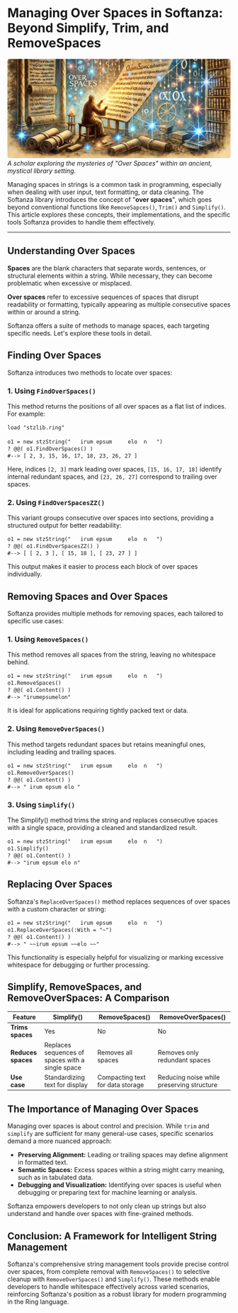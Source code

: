 # Managing Over Spaces in Softanza: Beyond Simplify, Trim, and RemoveSpaces
![A scholar exploring the mysteries of "Over Spaces" within an ancient, mystical library setting. By Microsoft Image AI](../images/stzstring-overspaces.jpg)
*A scholar exploring the mysteries of "Over Spaces" within an ancient, mystical library setting.*

Managing spaces in strings is a common task in programming, especially when dealing with user input, text formatting, or data cleaning. The Softanza library introduces the concept of "**over spaces**", which goes beyond conventional functions like `RemoveSapces()`, `Trim()` and `Simplify()`. This article explores these concepts, their implementations, and the specific tools Softanza provides to handle them effectively.

---

## Understanding Over Spaces

**Spaces** are the blank characters that separate words, sentences, or structural elements within a string. While necessary, they can become problematic when excessive or misplaced.

**Over spaces** refer to excessive sequences of spaces that disrupt readability or formatting, typically appearing as multiple consecutive spaces within or around a string.

Softanza offers a suite of methods to manage spaces, each targeting specific needs. Let's explore these tools in detail.


## Finding Over Spaces

Softanza introduces two methods to locate over spaces: 

### 1. Using **`FindOverSpaces()`**

This method returns the positions of all over spaces as a flat list of indices. For example:

```ring
load "stzlib.ring"

o1 = new stzString("   irum epsum     elo  n   ")
? @@( o1.FindOverSpaces() )
#--> [ 2, 3, 15, 16, 17, 18, 23, 26, 27 ]
```
Here, indices `[2, 3]` mark leading over spaces, `[15, 16, 17, 18]` identify internal redundant spaces, and `[23, 26, 27]` correspond to trailing over spaces.

### 2. Using **`FindOverSpacesZZ()`**

This variant groups consecutive over spaces into sections, providing a structured output for better readability:

```ring
o1 = new stzString("   irum epsum     elo  n   ")
? @@( o1.FindOverSpacesZZ() )
#--> [ [ 2, 3 ], [ 15, 18 ], [ 23, 27 ] ]
```
This output makes it easier to process each block of over spaces individually.


## Removing Spaces and Over Spaces

Softanza provides multiple methods for removing spaces, each tailored to specific use cases:

### 1. Using **`RemoveSpaces()`**

This method removes all spaces from the string, leaving no whitespace behind.

```ring
o1 = new stzString("   irum epsum     elo  n   ")
o1.RemoveSpaces()
? @@( o1.Content() )
#--> "irumepsumelon"
```

It is ideal for applications requiring tightly packed text or data.

### 2. Using **`RemoveOverSpaces()`**

This method targets redundant spaces but retains meaningful ones, including leading and trailing spaces.

```ring
o1 = new stzString("   irum epsum     elo  n   ")
o1.RemoveOverSpaces()
? @@( o1.Content() )
#--> " irum epsum elo "
```

### 3. Using **`Simplify()`**

The Simplify() method trims the string and replaces consecutive spaces with a single space, providing a cleaned and standardized result.

```ring
o1 = new stzString("   irum epsum     elo  n   ")
o1.Simplify()
? @@( o1.Content() )
#--> "irum epsum elo n"
```

## Replacing Over Spaces

Softanza's `ReplaceOverSpaces()` method replaces sequences of over spaces with a custom character or string:

```ring
o1 = new stzString("   irum epsum     elo  n   ")
o1.ReplaceOverSpaces(:With = "~")
? @@( o1.Content() )
#--> " ~~irum epsum ~~elo ~~"
```

This functionality is especially helpful for visualizing or marking excessive whitespace for debugging or further processing.


## Simplify, RemoveSpaces, and RemoveOverSpaces: A Comparison

| Feature                | **Simplify()**                       | **RemoveSpaces()**                 | **RemoveOverSpaces()**            |
|------------------------|---------------------------------------|-------------------------------------|------------------------------------|
| **Trims spaces**       | Yes                                  | No                                  | No                                 |
| **Reduces spaces**     | Replaces sequences of spaces with a single space | Removes all spaces                  | Removes only redundant spaces       |
| **Use case**           | Standardizing text for display       | Compacting text for data storage    | Reducing noise while preserving structure |



## The Importance of Managing Over Spaces

Managing over spaces is about control and precision. While `trim` and `simplify` are sufficient for many general-use cases, specific scenarios demand a more nuanced approach:

- **Preserving Alignment:** Leading or trailing spaces may define alignment in formatted text.
- **Semantic Spaces:** Excess spaces within a string might carry meaning, such as in tabulated data.
- **Debugging and Visualization:** Identifying over spaces is useful when debugging or preparing text for machine learning or analysis.

Softanza empowers developers to not only clean up strings but also understand and handle over spaces with fine-grained methods.


## Conclusion: A Framework for Intelligent String Management

Softanza's comprehensive string management tools provide precise control over spaces, from complete removal with `RemoveSpaces()` to selective cleanup with `RemoveOverSpaces()` and `Simplify()`. These methods enable developers to handle whitespace effectively across varied scenarios, reinforcing Softanza's position as a robust library for modern programming in the Ring language.